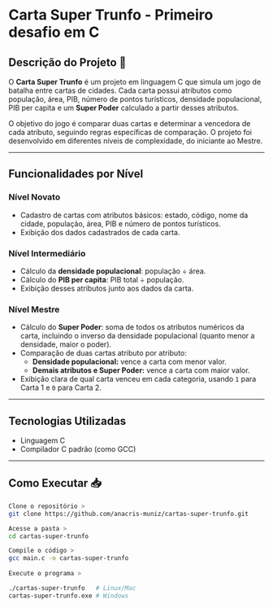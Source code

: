 # Carta Super Trunfo - Primeiro desafio em C

## Descrição do Projeto 📂
O **Carta Super Trunfo** é um projeto em linguagem C que simula um jogo de batalha entre cartas de cidades. Cada carta possui atributos como população, área, PIB, número de pontos turísticos, densidade populacional, PIB per capita e um **Super Poder** calculado a partir desses atributos.  

O objetivo do jogo é comparar duas cartas e determinar a vencedora de cada atributo, seguindo regras específicas de comparação. O projeto foi desenvolvido em diferentes níveis de complexidade, do iniciante ao Mestre.

---

## Funcionalidades por Nível

### Nível Novato
- Cadastro de cartas com atributos básicos: estado, código, nome da cidade, população, área, PIB e número de pontos turísticos.
- Exibição dos dados cadastrados de cada carta.

### Nível Intermediário
- Cálculo da **densidade populacional**: população ÷ área.
- Cálculo do **PIB per capita**: PIB total ÷ população.
- Exibição desses atributos junto aos dados da carta.

### Nível Mestre
- Cálculo do **Super Poder**: soma de todos os atributos numéricos da carta, incluindo o inverso da densidade populacional (quanto menor a densidade, maior o poder).  
- Comparação de duas cartas atributo por atributo:  
  - **Densidade populacional:** vence a carta com menor valor.  
  - **Demais atributos e Super Poder:** vence a carta com maior valor.  
- Exibição clara de qual carta venceu em cada categoria, usando `1` para Carta 1 e `0` para Carta 2.

---

## Tecnologias Utilizadas
- Linguagem C
- Compilador C padrão (como GCC)

---



## Como Executar 📥 
```bash
Clone o repositório >
git clone https://github.com/anacris-muniz/cartas-super-trunfo.git

Acesse a pasta >
cd cartas-super-trunfo

Compile o código >
gcc main.c -o cartas-super-trunfo
 
Execute o programa >

./cartas-super-trunfo   # Linux/Mac
cartas-super-trunfo.exe # Windows




